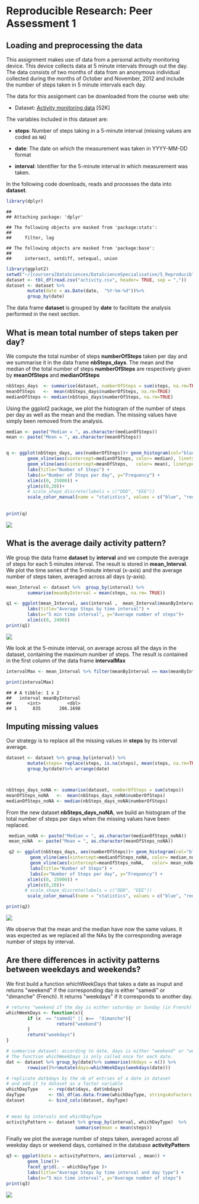 # Reproducible Research: Peer Assessment 1


## Loading and preprocessing the data


This assignment makes use of data from a personal activity monitoring
device. This device collects data at 5 minute intervals through out the
day. The data consists of two months of data from an anonymous
individual collected during the months of October and November, 2012
and include the number of steps taken in 5 minute intervals each day.



The data for this assignment can be downloaded from the course web
site:

* Dataset: [Activity monitoring data](https://d396qusza40orc.cloudfront.net/repdata%2Fdata%2Factivity.zip) [52K]

The variables included in this dataset are:

* **steps**: Number of steps taking in a 5-minute interval (missing
    values are coded as `NA`)

* **date**: The date on which the measurement was taken in YYYY-MM-DD
    format

* **interval**: Identifier for the 5-minute interval in which
    measurement was taken.

In the following code downloads, reads and processes the data into  **dataset**.


```r
library(dplyr)
```

```
## 
## Attaching package: 'dplyr'
```

```
## The following objects are masked from 'package:stats':
## 
##     filter, lag
```

```
## The following objects are masked from 'package:base':
## 
##     intersect, setdiff, setequal, union
```

```r
library(ggplot2)
setwd("~/[coursera]DataSciences/DataScienceSpecialisation/5_Reproducible_research/RepData_PeerAssessment1")
dataset <- tbl_df(read.csv("activity.csv", header= TRUE, sep = ","))
dataset <- dataset %>%
        mutate(date = as.Date(date,  "%Y-%m-%d"))%>%
        group_by(date)
```

The data frame **dataset** is grouped by **date** to facilitate the 
analysis performed in the next section.

## What is mean total number of steps taken per day?

We compute the total number of steps **numberOfSteps** taken per day and we summarise it in the data frame **nbSteps_days**. The mean and the median of the total number of steps **numberOfSteps** are respectively given by **meanOfSteps** and 
**medianOfSteps**


```r
nbSteps_days  <- summarise(dataset, numberOfSteps = sum(steps, na.rm=TRUE))
meanOfSteps   <-  mean(nbSteps_days$numberOfSteps, na.rm=TRUE)
medianOfSteps <- median(nbSteps_days$numberOfSteps, na.rm=TRUE)
```


Using the ggplot2 package, we plot the histogram of the number of steps 
per day as well as the mean and the median. The missing values have simply been removed from the analysis.




```r
median <- paste("Median = ", as.character(medianOfSteps))
mean <- paste("Mean = ", as.character(meanOfSteps))


q <- ggplot(nbSteps_days, aes(numberOfSteps))+ geom_histogram(col="black", fill= NA, alpha = 1 ,bins =14, boundary = 0) + 
        geom_vline(aes(xintercept=medianOfSteps, color= median), linetype="dashed", size=1) +
        geom_vline(aes(xintercept=meanOfSteps,   color= mean), linetype="dashed", size=1) +
        labs(title="Number of Steps") +
        labs(x="Number of Steps per day", y="Frequency") + 
        xlim(c(0, 25000)) + 
        ylim(c(0,20))+
        # scale_shape_discrete(labels = c("DDD", "EEE"))
        scale_color_manual(name = "statistics", values = c("blue", "red"))
                                                             
                                                            
print(q)
```

![](PA1_template_files/figure-html/unnamed-chunk-2-1.png)<!-- -->




## What is the average daily activity pattern?

We group the data frame **dataset** by **interval**
and we compute the average of steps for each 5 minutes interval.
The result is stored in **mean_Interval**.
We plot the time series of the 5-minute interval (x-axis) and the average number of steps taken, averaged across all days (y-axis).



```r
mean_Interval <- dataset %>%  group_by(interval) %>%
        summarise(meanByInterval = mean(steps, na.rm= TRUE))

q1 <- ggplot(mean_Interval, aes(interval ,  mean_Interval$meanByInterval) )+geom_line()+
        labs(title="Average Steps by time interval") +
        labs(x="5 min time interval", y="Average number of steps")+
        xlim(c(0, 2400)) 
print(q1)
```

![](PA1_template_files/figure-html/unnamed-chunk-3-1.png)<!-- -->

We look at the 5-minute interval, on average across all the days in the dataset, containing the maximum number of steps.
The result is contained in the first column of the data frame **intervalMax**


```r
intervalMax <- mean_Interval %>% filter(meanByInterval == max(meanByInterval))

print(intervalMax)
```

```
## # A tibble: 1 x 2
##   interval meanByInterval
##      <int>          <dbl>
## 1      835       206.1698
```


## Imputing missing values

Our strategy is to replace all the missing values in **steps** by its interval average.


```r
dataset <- dataset %>% group_by(interval) %>%
        mutate(steps= replace(steps, is.na(steps), mean(steps, na.rm=TRUE)))%>%
        group_by(date)%>% arrange(date)



nbSteps_days_noNA <- summarise(dataset, numberOfSteps = sum(steps))
meanOfSteps_noNA   <-  mean(nbSteps_days_noNA$numberOfSteps)
medianOfSteps_noNA <- median(nbSteps_days_noNA$numberOfSteps)
```

From the new dataset **nbSteps_days_noNA**, we build an histogram of the total number of steps per days when the missing values have been replaced.


```r
 median_noNA <- paste("Median = ", as.character(medianOfSteps_noNA))
 mean_noNA  <- paste("Mean = ", as.character(meanOfSteps_noNA))

 q2 <- ggplot(nbSteps_days, aes(numberOfSteps))+ geom_histogram(col="black", fill= NA, alpha = 1 ,bins =14, boundary = 0) + 
         geom_vline(aes(xintercept=medianOfSteps_noNA, color= median_noNA ), linetype="dashed", size=1) +
         geom_vline(aes(xintercept=meanOfSteps_noNA,   color= mean_noNA ), linetype="dashed", size=1) +
         labs(title="Number of Steps") +
         labs(x="Number of Steps per day", y="Frequency") + 
        xlim(c(0, 25000)) + 
        ylim(c(0,20))+
       # scale_shape_discrete(labels = c("DDD", "EEE"))
        scale_color_manual(name = "statistics", values = c("blue", "red"))

print(q2)
```

![](PA1_template_files/figure-html/unnamed-chunk-6-1.png)<!-- -->

We observe that the mean and the median have now the same values. It was expected as we replaced all the NAs by the corresponding average number of steps by interval.


## Are there differences in activity patterns between weekdays and weekends?
 
 We first build a function whichWeekDays that takes a date as inuput and returns "weekend" if the corresponding day is either "samedi" or "dimanche" (French). It returns "weekdays" if it corresponds to another day.

```r
# returns "weekend if the day is either saturday or Sunday (in French) or a week day" 
whichWeekDays <- function(x){
        if (x  == "samedi" || x==  "dimanche"){
                   return("weekend")  
        }
        return("weekdays") 
}
```




```r
# summarise dataset: according to date, days is either "weekend" or "weekdays".
# The function whichWeekDays is only called once for each date.
dat <- dataset %>% group_by(date)%>% summarise(nbdays = n()) %>% 
        rowwise()%>%mutate(days=whichWeekDays(weekdays(date)))

# replicate dat$days by the nb of entries of a date in dataset
# and add it to dataset as a factor variable
whichDayType    <- rep(dat$days, dat$nbdays)
dayType         <- tbl_df(as.data.frame(whichDayType, stringsAsFactors = TRUE))
dataset         <- bind_cols(dataset, dayType)
      

# mean by intervals and whichDayType
activityPattern <- dataset %>% group_by(interval, whichDayType)  %>%
                          summarise(mean = mean(steps)) 
```

Finally we plot the average number of steps taken, averaged across all weekday days or weekend days, contained in the database **activityPattern**


```r
q3 <- ggplot(data = activityPattern, aes(interval , mean)) +
        geom_line()+
        facet_grid(. ~ whichDayType )+
        labs(title="Average Steps by time interval and day type") +
        labs(x="5 min time interval", y="Average number of steps") 
print(q3)
```

![](PA1_template_files/figure-html/unnamed-chunk-9-1.png)<!-- -->

